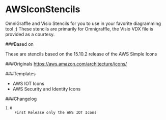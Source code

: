 # AWSIconStencils
OmniGraffle and Visio Stencils for you to use in your favorite diagramming tool ;) These stencils are primarily for Omnigraffle, the Visio VDX file is provided as a courtesy.

###Based on 

  These are stencils based on the 15.10.2 release of the AWS Simple Icons
  
###Originals
https://aws.amazon.com/architecture/icons/

###Templates

- AWS IOT Icons
- AWS Security and Identity Icons


###Changelog

    1.0
        First Release only the AWS IOT Icons